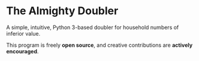 # The Almighty Doubler

A simple, intuitive, Python 3-based doubler for household numbers of inferior value.

This program is freely **open source**, and creative contributions are **actively encouraged**.